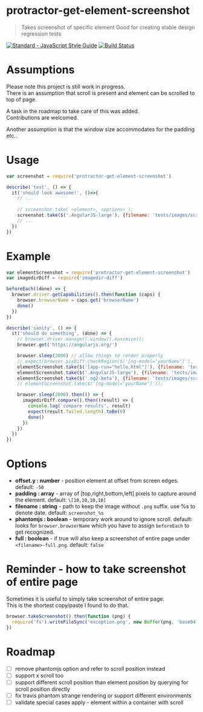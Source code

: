 # protractor-get-element-screenshot

> Takes screenshot of specific element
> Good for creating stable design regression tests

[![Standard - JavaScript Style Guide](https://img.shields.io/badge/code%20style-standard-brightgreen.svg)](http://standardjs.com/)
[![Build Status](https://travis-ci.org/coder-on-deck/protractor-get-element-screenshot.svg?branch=master)](https://travis-ci.org/coder-on-deck/protractor-get-element-screenshot)

# Assumptions

Please note this project is still work in progress.   
There is an assumption that scroll is present and element can be scrolled to top of page.    

A task in the roadmap to take care of this was added.    
Contributions are welcomed.

Another assumption is that the window size accommodates for the padding etc.. 

# Usage 


```javascript
var screenshot = require('protractor-get-element-screenshot')

describe('test', () => {
  it('should look awesome!', ()=>{
    // ...
    
    // screenshot.take( <element>, <options> );
    screenshot.take($('.AngularJS-large'), {filename: 'tests/images/screenshots/logo'})
    // ...
  })
})
```

# Example

```javascript
var elementScreenshot = require('protractor-get-element-screenshot')
var imagedirDiff = require('imagedir-diff')

beforeEach((done) => {
  browser.driver.getCapabilities().then(function (caps) {
    browser.browserName = caps.get('browserName')
    done()
  })
})

describe('sanity', () => {
  it('should do something', (done) => {
    // browser.driver.manage().window().maximize();
    browser.get('https://angularjs.org/')

    browser.sleep(2000) // allow things to render properly
    // expect(browser.pixDiff.checkRegion($('[ng-model="yourName"]'), 'example page title')).toMatchScreen();
    elementScreenshot.take($('[app-run="hello.html"]'), {filename: 'tests/images/screenshots/hello'})
    elementScreenshot.take($('.AngularJS-large'), {filename: 'tests/images/screenshots/logo'})
    elementScreenshot.take($('.ng2-beta'), {filename: 'tests/images/screenshots/download'})
    // elementScreenshot.take($('[ng-model="yourName"]'));

    browser.sleep(2000).then(() => {
      imagedirDiff.compare().then((result) => {
        console.log('compare results', result)
        expect(result.failed.length).toBe(0)
        done()
      })
    })
  })
})

```


# Options

 - **offset.y : number** - position element at offset from screen edges. default: `-50`                            
 - **padding : array<number>** - array of \[top,right,bottom,left] pixels to capture around the element. default: `\[10,10,10,10]`
 - **filename : string** - path to keep the image without `.png` suffix. use %s to denote date. default: `screenshot_%s` 
 - **phantomjs : boolean** - temporary work around to ignore scroll. default: looks for `browser.browserName` which you have to assign `beforeEach` to get recognized. 
 - **full : boolean** - if true will also keep a screenshot of entire page under `<filename>-full.png`. default: `false`

# Reminder - how to take screenshot of entire page 

Sometimes it is useful to simply take screenshot of entire page.   
This is the shortest copy/paste I found to do that.   

```javascript
browser.takeScreenshot().then(function (png) {
  require('fs').writeFileSync('exception.png', new Buffer(png, 'base64'))
})
```

# Roadmap

 - [ ] remove phantomjs option and refer to scroll position instead
 - [ ] support x scroll too
 - [ ] support different scroll position than element position by querying for scroll position directly
 - [ ] fix travis phantom strange rendering or support different environments
 - [ ] validate special cases apply
        - element within a container with scroll